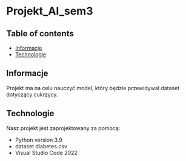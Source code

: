 # Projekt_AI_sem3

## Table of contents
* [Informacje](#Informacje)
* [Technologie](#Technologie)

## Informacje
Projekt ma na celu nauczyć model, który będzie przewidywał dataset dotyczący cukrzycy.  

## Technologie
Nasz projekt jest zaprojektowany za pomocą:
* Python version 3.9
* dataset diabetes.csv
* Visual Studio Code 2022
